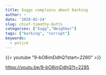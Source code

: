 ```yaml
---
title: Suggs complains about barking
author: ~
date: '2020-02-24'
slug: chief-timothy-butts
categories: ["Sugg","Neighbor"]
tags: ["barking", "corrupt"]
keywords:
  - police
---
```



{{< youtube "9-bO8imDdhQ?start=2280" >}}
<!--more-->
https://youtu.be/9-bO8imDdhQ?t=2285
